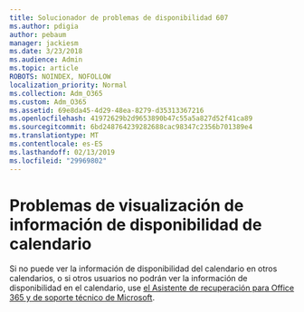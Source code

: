 ```yaml
---
title: Solucionador de problemas de disponibilidad 607
ms.author: pdigia
author: pebaum
manager: jackiesm
ms.date: 3/23/2018
ms.audience: Admin
ms.topic: article
ROBOTS: NOINDEX, NOFOLLOW
localization_priority: Normal
ms.collection: Adm_O365
ms.custom: Adm_O365
ms.assetid: 69e8da45-4d29-48ea-8279-d35313367216
ms.openlocfilehash: 41972629b2d9653890b47c55a5a827d52f41ca89
ms.sourcegitcommit: 6bd248764239282688cac98347c2356b701389e4
ms.translationtype: MT
ms.contentlocale: es-ES
ms.lasthandoff: 02/13/2019
ms.locfileid: "29969802"
---
```

# <a name="issues-seeing-calendar-freebusy-information"></a>Problemas de visualización de información de disponibilidad de calendario

Si no puede ver la información de disponibilidad del calendario en otros calendarios, o si otros usuarios no podrán ver la información de disponibilidad en el calendario, use [el Asistente de recuperación para Office 365 y de soporte técnico de Microsoft](https://diagnostics.office.com/).
  

